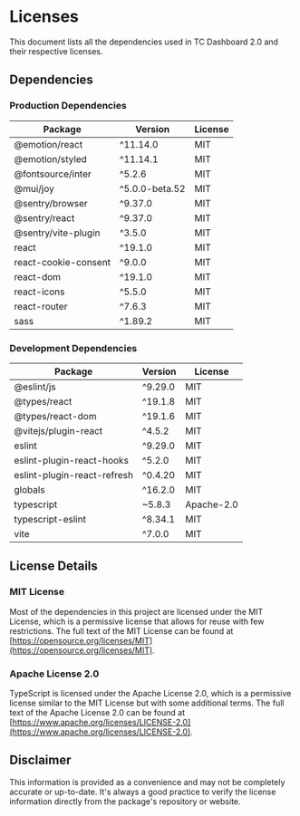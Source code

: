 # Licenses

This document lists all the dependencies used in TC Dashboard 2.0 and their respective licenses.

## Dependencies

### Production Dependencies

| Package              | Version        | License |
| -------------------- | -------------- | ------- |
| @emotion/react       | ^11.14.0       | MIT     |
| @emotion/styled      | ^11.14.1       | MIT     |
| @fontsource/inter    | ^5.2.6         | MIT     |
| @mui/joy             | ^5.0.0-beta.52 | MIT     |
| @sentry/browser      | ^9.37.0        | MIT     |
| @sentry/react        | ^9.37.0        | MIT     |
| @sentry/vite-plugin  | ^3.5.0         | MIT     |
| react                | ^19.1.0        | MIT     |
| react-cookie-consent | ^9.0.0         | MIT     |
| react-dom            | ^19.1.0        | MIT     |
| react-icons          | ^5.5.0         | MIT     |
| react-router         | ^7.6.3         | MIT     |
| sass                 | ^1.89.2        | MIT     |

### Development Dependencies

| Package                     | Version | License    |
| --------------------------- | ------- | ---------- |
| @eslint/js                  | ^9.29.0 | MIT        |
| @types/react                | ^19.1.8 | MIT        |
| @types/react-dom            | ^19.1.6 | MIT        |
| @vitejs/plugin-react        | ^4.5.2  | MIT        |
| eslint                      | ^9.29.0 | MIT        |
| eslint-plugin-react-hooks   | ^5.2.0  | MIT        |
| eslint-plugin-react-refresh | ^0.4.20 | MIT        |
| globals                     | ^16.2.0 | MIT        |
| typescript                  | ~5.8.3  | Apache-2.0 |
| typescript-eslint           | ^8.34.1 | MIT        |
| vite                        | ^7.0.0  | MIT        |

## License Details

### MIT License

Most of the dependencies in this project are licensed under the MIT License, which is a permissive license that allows for reuse with few restrictions. The full text of the MIT License can be found at [https://opensource.org/licenses/MIT](https://opensource.org/licenses/MIT).

### Apache License 2.0

TypeScript is licensed under the Apache License 2.0, which is a permissive license similar to the MIT License but with some additional terms. The full text of the Apache License 2.0 can be found at [https://www.apache.org/licenses/LICENSE-2.0](https://www.apache.org/licenses/LICENSE-2.0).

## Disclaimer

This information is provided as a convenience and may not be completely accurate or up-to-date. It's always a good practice to verify the license information directly from the package's repository or website.
